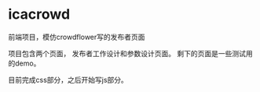 # icacrowd
前端项目，模仿crowdflower写的发布者页面

项目包含两个页面，
发布者工作设计和参数设计页面。
剩下的页面是一些测试用的demo。

目前完成css部分，之后开始写js部分。
